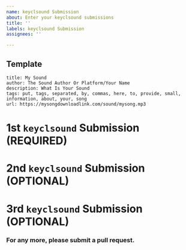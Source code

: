 ```yaml
---
name: keyclsound Submission
about: Enter your keyclsound submissions
title: ''
labels: keyclsound Submission
assignees: ''

---
```


## Template
```
title: My Sound
author: The Sound Author Or Platform/Your Name
description: What Is Your Sound
tags: put, tags, separated, by, commas, here, to, provide, small, information, about, your, song
url: https://mysongdownloadlink.com/sound/mysong.mp3
```

# 1st `keyclsound` Submission (REQUIRED)

# 2nd `keyclsound` Submission (OPTIONAL)

# 3rd `keyclsound` Submission (OPTIONAL)

### For any more, please submit a pull request.
